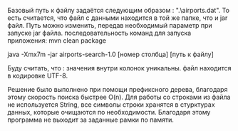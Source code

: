 Базовый путь к файлу задаётся следующим образом : ".\airports.dat". То есть считается, что файл с данными находится в той же папке, что и jar файл.
Путь можно изменить, передав необходимый параметр при запуске jar файла.
последовательность команд для запуска приложения:
mvn clean package

java -Xmx7m -jar airports-search-1.0 [номер столбца] [путь к файлу]

Буду считать, что : 
	значения внутри колонок уникальны.
	файл находится в кодировке UTF-8.


Решение было выполнено при помощи префиксного дерева, благодаря этому скорость поиска быстрее O(n).
Для работы со строками из файла не используется String, все символы строки хранятся в стурктурах данных, которые очищаются по необходимости. Благодаря этому программа не выходит за заданные рамки по памяти.